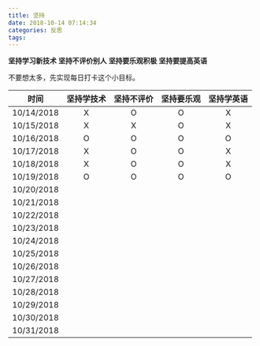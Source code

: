 ```yaml
---
title: 坚持
date: 2018-10-14 07:14:34
categories: 反思
tags:
---
```


**坚持学习新技术**
**坚持不评价别人**
**坚持要乐观积极**
**坚持要提高英语**

不要想太多，先实现每日打卡这个小目标。

|   时间   |坚持学技术 | 坚持不评价| 坚持要乐观 | 坚持学英语 |
|:--------:|:---------:|:---------:|:----------:|:----------:| 
|10/14/2018|    X      |     O     |     O      |     X      |
|10/15/2018|    X      |     X     |     O      |     X      |
|10/16/2018|    O      |     O     |     O      |     O      |
|10/17/2018|    X      |     O     |     O      |     X      |
|10/18/2018|    X      |     O     |     O      |     X      |  
|10/19/2018|    O      |     O     |     O      |     O      |
|10/20/2018|
|10/21/2018|
|10/22/2018|
|10/23/2018|
|10/24/2018|
|10/25/2018|
|10/26/2018|
|10/27/2018|
|10/28/2018|
|10/29/2018|
|10/30/2018|
|10/31/2018|

